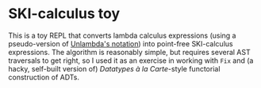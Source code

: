 # SKI-calculus toy

This is a toy REPL that converts lambda calculus
expressions (using a pseudo-version of
[Unlambda's notation](http://www.madore.org/~david/programs/unlambda/))
into point-free SKI-calculus expressions. The algorithm is reasonably
simple, but requires several AST traversals to get right, so I used it
as an exercise in working with `Fix` and (a hacky, self-built version
of) *Datatypes à la Carte*-style functorial construction of ADTs.
